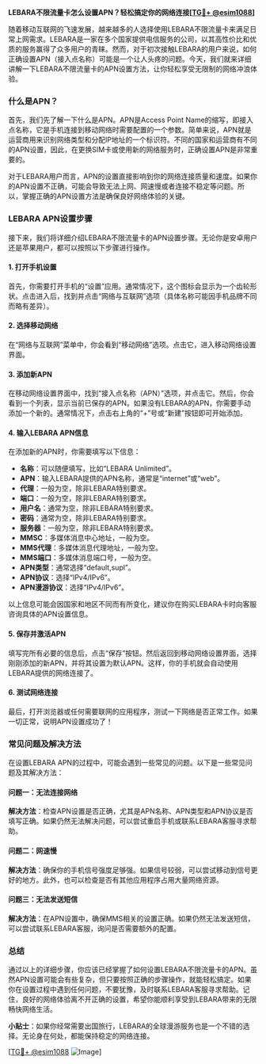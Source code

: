 **LEBARA不限流量卡怎么设置APN？轻松搞定你的网络连接[[TG💪+ @esim1088](https://t.me/s/esim1088)]**

随着移动互联网的飞速发展，越来越多的人选择使用LEBARA不限流量卡来满足日常上网需求。LEBARA是一家在多个国家提供电信服务的公司，以其高性价比和优质的服务赢得了众多用户的青睐。然而，对于初次接触LEBARA的用户来说，如何正确设置APN（接入点名称）可能是一个让人头疼的问题。今天，我们就来详细讲解一下LEBARA不限流量卡的APN设置方法，让你轻松享受无限制的网络冲浪体验。

### 什么是APN？

首先，我们先了解一下什么是APN。APN是Access Point Name的缩写，即接入点名称，它是手机连接到移动网络时需要配置的一个参数。简单来说，APN就是运营商用来识别网络类型和分配IP地址的一个标识符。不同的国家和运营商有不同的APN设置，因此，在更换SIM卡或使用新的网络服务时，正确设置APN是非常重要的。

对于LEBARA用户而言，APN的设置直接影响到你的网络连接质量和速度。如果你的APN设置不正确，可能会导致无法上网、网速慢或者连接不稳定等问题。所以，掌握正确的APN设置方法是确保良好网络体验的关键。

### LEBARA APN设置步骤

接下来，我们将详细介绍LEBARA不限流量卡的APN设置步骤。无论你是安卓用户还是苹果用户，都可以按照以下步骤进行操作。

#### 1. 打开手机设置

首先，你需要打开手机的“设置”应用。通常情况下，这个图标会显示为一个齿轮形状。点击进入后，找到并点击“网络与互联网”选项（具体名称可能因手机品牌不同而略有差异）。

#### 2. 选择移动网络

在“网络与互联网”菜单中，你会看到“移动网络”选项。点击它，进入移动网络设置界面。

#### 3. 添加新APN

在移动网络设置界面中，找到“接入点名称（APN）”选项，并点击它。然后，你会看到一个列表，显示当前已保存的APN。如果没有LEBARA的APN，你需要手动添加一个新的。通常情况下，点击右上角的“+”号或“新建”按钮即可开始添加。

#### 4. 输入LEBARA APN信息

在添加新的APN时，你需要填写以下信息：

- **名称**：可以随便填写，比如“LEBARA Unlimited”。
- **APN**：输入LEBARA提供的APN名称，通常是“internet”或“web”。
- **代理**：一般为空，除非LEBARA特别要求。
- **端口**：一般为空，除非LEBARA特别要求。
- **用户名**：通常为空，除非LEBARA特别要求。
- **密码**：通常为空，除非LEBARA特别要求。
- **服务器**：一般为空，除非LEBARA特别要求。
- **MMSC**：多媒体消息中心地址，一般为空。
- **MMS代理**：多媒体消息代理地址，一般为空。
- **MMS端口**：多媒体消息端口号，一般为空。
- **APN类型**：通常选择“default,supl”。
- **APN协议**：选择“IPv4/IPv6”。
- **APN漫游协议**：选择“IPv4/IPv6”。

以上信息可能会因国家和地区不同而有所变化，建议你在购买LEBARA卡时向客服咨询具体的APN设置信息。

#### 5. 保存并激活APN

填写完所有必要的信息后，点击“保存”按钮。然后返回到移动网络设置界面，选择刚刚添加的新APN，并将其设置为默认APN。这样，你的手机就会自动使用LEBARA提供的网络连接了。

#### 6. 测试网络连接

最后，打开浏览器或任何需要联网的应用程序，测试一下网络是否正常工作。如果一切正常，说明APN设置成功了！

### 常见问题及解决方法

在设置LEBARA APN的过程中，可能会遇到一些常见的问题。以下是一些常见问题及其解决方法：

#### 问题一：无法连接网络

**解决方法**：检查APN设置是否正确，尤其是APN名称、APN类型和APN协议是否填写正确。如果仍然无法解决问题，可以尝试重启手机或联系LEBARA客服寻求帮助。

#### 问题二：网速慢

**解决方法**：确保你的手机信号强度足够强。如果信号较弱，可以尝试移动到信号更好的地方。此外，也可以检查是否有其他应用程序占用大量网络资源。

#### 问题三：无法发送短信

**解决方法**：在APN设置中，确保MMS相关的设置正确。如果仍然无法发送短信，可以尝试联系LEBARA客服，询问是否需要额外的配置。

### 总结

通过以上的详细步骤，你应该已经掌握了如何设置LEBARA不限流量卡的APN。虽然APN设置可能会有些复杂，但只要按照正确的步骤操作，就能轻松搞定。如果你在设置过程中遇到任何问题，不要犹豫，及时联系LEBARA客服寻求帮助。记住，良好的网络体验离不开正确的设置，希望你能顺利享受到LEBARA带来的无限畅快网络生活。

**小贴士**：如果你经常需要出国旅行，LEBARA的全球漫游服务也是一个不错的选择。无论身在何处，都能保持稳定的网络连接。

[[TG💪+ @esim1088](https://t.me/s/esim1088) ![Image](https://i.postimg.cc/4NQfJmqS/Snipaste-2025-05-13-00-14-12.png)]